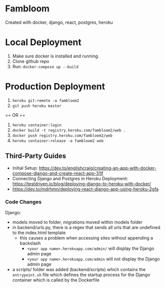 # Fambloom
Created with docker, django, react, postgres, heroku


# Local Deployment  
  1) Make sure docker is installed and running.
  2) Clone github repo  
  3) Run: `docker-compose up --build`  

# Production Deployment  
  1) `heroku git:remote -a fambloom2`
  2) `git push heroku master`

   == OR ==
  1) `heroku container:login`
  2) `docker build -t registry.heroku.com/fambloom2/web .`
  3) `docker push registry.heroku.com/fambloom2/web`
  4) `heroku container:release -a fambloom2 web`

## Third-Party Guides  
- Initial Setup: https://dev.to/englishcraig/creating-an-app-with-docker-compose-django-and-create-react-app-31lf  
- Connecting Django and Postgres in Heroku Deployment: https://testdriven.io/blog/deploying-django-to-heroku-with-docker/  
- https://dev.to/mdrhmn/deploying-react-django-app-using-heroku-2gfa

###  Code Changes  
  Django:  
  - models moved to folder, migrations moved within models folder  
  - in backend/urls.py, there is a regex that sends all urls that are undefined to the index.html template  
    - this causes a problem when accessing sites without appending a backslash  
      - `<your app name>.herokuapp.com/admin/` will display the Django admin page  
      - `<your app name>.herokuapp.com/admin` will not display the Django admin page  
  - a scripts/ folder was added (backend/scripts) which contains the `entrypoint.sh` file which defines the startup process for the Django container which is called by the Dockerfile  
